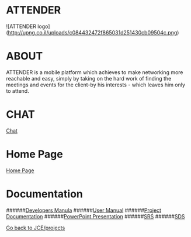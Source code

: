 # ATTENDER

![ATTENDER logo] (http://upng.co.il/uploads/c084432472f865031d251430cb09504c.png)

# ABOUT
ATTENDER  is a mobile platform which achieves to make networking more reachable and easy, simply by taking on the hard work of finding the meetings and events for the client-by his interests - which leaves him only to attend. 
</p>

# CHAT

[Chat](https://gitter.im/denbedilov/ATTENDER?utm_source=badge&utm_medium=badge&utm_campaign=pr-badge&utm_content=badge)

# Home Page

[Home Page]( https://github.com/denbedilov/ATTENDER/wiki)

# Documentation
######[Developers Manula](https://github.com/denbedilov/ATTENDER/wiki/Developers-Manual)
######[User Manual](https://github.com/denbedilov/ATTENDER/wiki/User-Manual)
######[Project Documentation](https://www.dropbox.com/s/9ixz4wwwpg6ccfv/Attender.docx?dl=0)
######[PowerPoint Presentation](http://app.emaze.com/@AOTQROTW/attender#1)
######[SRS](https://docs.google.com/document/d/1Nb8qIyNllFHEUo6v4j27-h6mLMIhX9EyRbs_Bel3VG0/edit?usp=sharing)
######[SDS](https://github.com/denbedilov/ATTENDER/wiki/SDS)

[Go back to JCE/projects](https://github.com/jce-il/se-class/wiki/Projects)



